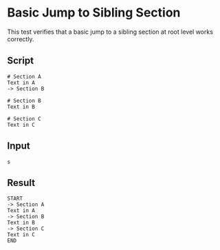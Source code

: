 # Basic Jump to Sibling Section

This test verifies that a basic jump to a sibling section at root level works correctly.

## Script
```cuentitos
# Section A
Text in A
-> Section B

# Section B
Text in B

# Section C
Text in C
```

## Input
```input
s
```

## Result
```result
START
-> Section A
Text in A
-> Section B
Text in B
-> Section C
Text in C
END
```
